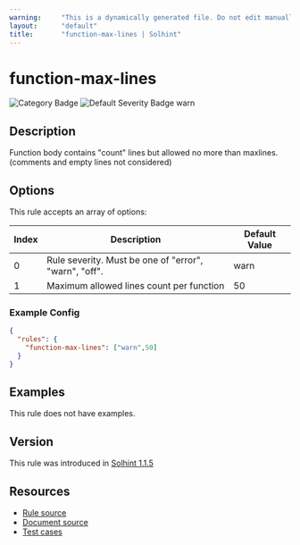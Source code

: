 ```yaml
---
warning:     "This is a dynamically generated file. Do not edit manually."
layout:      "default"
title:       "function-max-lines | Solhint"
---
```


# function-max-lines
![Category Badge](https://img.shields.io/badge/-Best%20Practise%20Rules-informational)
![Default Severity Badge warn](https://img.shields.io/badge/Default%20Severity-warn-yellow)

## Description
Function body contains "count" lines but allowed no more than maxlines. (comments and empty lines not considered)

## Options
This rule accepts an array of options:

| Index | Description                                           | Default Value |
| ----- | ----------------------------------------------------- | ------------- |
| 0     | Rule severity. Must be one of "error", "warn", "off". | warn          |
| 1     | Maximum allowed lines count per function              | 50            |


### Example Config
```json
{
  "rules": {
    "function-max-lines": ["warn",50]
  }
}
```


## Examples
This rule does not have examples.

## Version
This rule was introduced in [Solhint 1.1.5](https://github.com/protofire/solhint/tree/v1.1.5)

## Resources
- [Rule source](https://github.com/protofire/solhint/tree/master/lib/rules/best-practises/function-max-lines.js)
- [Document source](https://github.com/protofire/solhint/tree/master/docs/rules/best-practises/function-max-lines.md)
- [Test cases](https://github.com/protofire/solhint/tree/master/test/rules/best-practises/function-max-lines.js)
